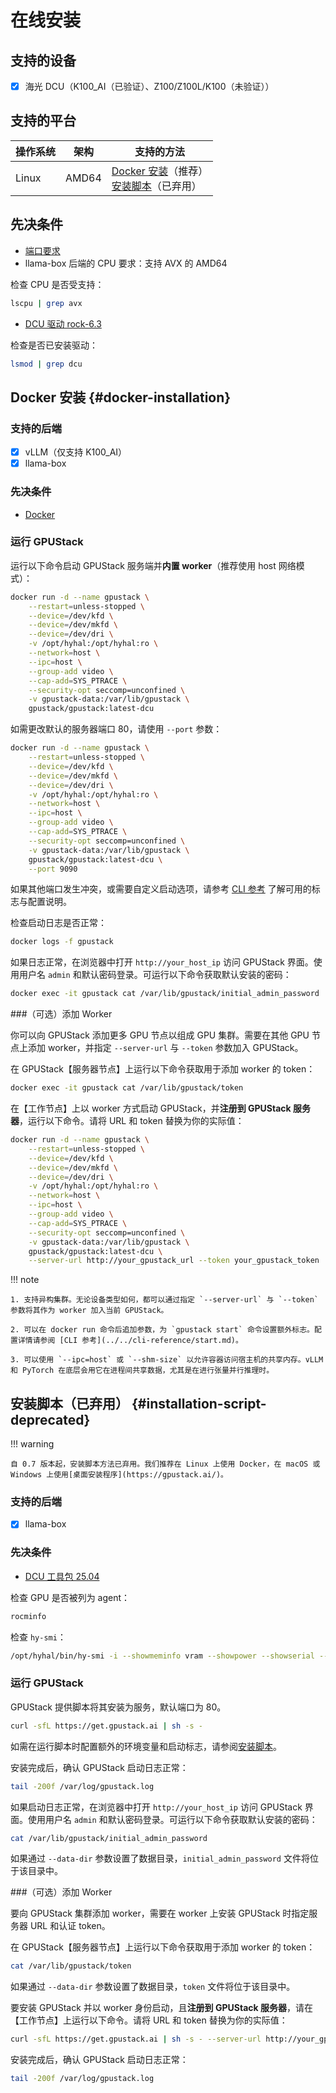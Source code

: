 # 在线安装

## 支持的设备

- [x] 海光 DCU（K100_AI（已验证）、Z100/Z100L/K100（未验证））

## 支持的平台

| 操作系统 | 架构  | 支持的方法                                                                                                                |
| ------- | ----- | ------------------------------------------------------------------------------------------------------------------------- |
| Linux   | AMD64 | [Docker 安装](#docker-installation)（推荐）<br>[安装脚本](#installation-script-deprecated)（已弃用） |

## 先决条件

- [端口要求](../installation-requirements.md#port-requirements)
- llama-box 后端的 CPU 要求：支持 AVX 的 AMD64

检查 CPU 是否受支持：

```bash
lscpu | grep avx
```

- [DCU 驱动 rock-6.3](https://developer.sourcefind.cn/tool/)

检查是否已安装驱动：

```bash
lsmod | grep dcu
```

## Docker 安装 {#docker-installation}

### 支持的后端

- [x] vLLM（仅支持 K100_AI）
- [x] llama-box

### 先决条件

- [Docker](https://docs.docker.com/engine/install/)

### 运行 GPUStack

运行以下命令启动 GPUStack 服务端并**内置 worker**（推荐使用 host 网络模式）：

```bash
docker run -d --name gpustack \
    --restart=unless-stopped \
    --device=/dev/kfd \
    --device=/dev/mkfd \
    --device=/dev/dri \
    -v /opt/hyhal:/opt/hyhal:ro \
    --network=host \
    --ipc=host \
    --group-add video \
    --cap-add=SYS_PTRACE \
    --security-opt seccomp=unconfined \
    -v gpustack-data:/var/lib/gpustack \
    gpustack/gpustack:latest-dcu
```

如需更改默认的服务器端口 80，请使用 `--port` 参数：

```bash
docker run -d --name gpustack \
    --restart=unless-stopped \
    --device=/dev/kfd \
    --device=/dev/mkfd \
    --device=/dev/dri \
    -v /opt/hyhal:/opt/hyhal:ro \
    --network=host \
    --ipc=host \
    --group-add video \
    --cap-add=SYS_PTRACE \
    --security-opt seccomp=unconfined \
    -v gpustack-data:/var/lib/gpustack \
    gpustack/gpustack:latest-dcu \
    --port 9090
```

如果其他端口发生冲突，或需要自定义启动选项，请参考 [CLI 参考](../../cli-reference/start.md) 了解可用的标志与配置说明。

检查启动日志是否正常：

```bash
docker logs -f gpustack
```

如果日志正常，在浏览器中打开 `http://your_host_ip` 访问 GPUStack 界面。使用用户名 `admin` 和默认密码登录。可运行以下命令获取默认安装的密码：

```bash
docker exec -it gpustack cat /var/lib/gpustack/initial_admin_password
```

###（可选）添加 Worker

你可以向 GPUStack 添加更多 GPU 节点以组成 GPU 集群。需要在其他 GPU 节点上添加 worker，并指定 `--server-url` 与 `--token` 参数加入 GPUStack。

在 GPUStack【服务器节点】上运行以下命令获取用于添加 worker 的 token：

```bash
docker exec -it gpustack cat /var/lib/gpustack/token
```

在【工作节点】上以 worker 方式启动 GPUStack，并**注册到 GPUStack 服务器**，运行以下命令。请将 URL 和 token 替换为你的实际值：

```bash
docker run -d --name gpustack \
    --restart=unless-stopped \
    --device=/dev/kfd \
    --device=/dev/mkfd \
    --device=/dev/dri \
    -v /opt/hyhal:/opt/hyhal:ro \
    --network=host \
    --ipc=host \
    --group-add video \
    --cap-add=SYS_PTRACE \
    --security-opt seccomp=unconfined \
    -v gpustack-data:/var/lib/gpustack \
    gpustack/gpustack:latest-dcu \
    --server-url http://your_gpustack_url --token your_gpustack_token
```

!!! note

    1. 支持异构集群。无论设备类型如何，都可以通过指定 `--server-url` 与 `--token` 参数将其作为 worker 加入当前 GPUStack。

    2. 可以在 docker run 命令后追加参数，为 `gpustack start` 命令设置额外标志。配置详情请参阅 [CLI 参考](../../cli-reference/start.md)。

    3. 可以使用 `--ipc=host` 或 `--shm-size` 以允许容器访问宿主机的共享内存。vLLM 和 PyTorch 在底层会用它在进程间共享数据，尤其是在进行张量并行推理时。

## 安装脚本（已弃用） {#installation-script-deprecated}

!!! warning

    自 0.7 版本起，安装脚本方法已弃用。我们推荐在 Linux 上使用 Docker，在 macOS 或 Windows 上使用[桌面安装程序](https://gpustack.ai/)。

### 支持的后端

- [x] llama-box

### 先决条件

- [DCU 工具包 25.04](https://developer.sourcefind.cn/tool/)

检查 GPU 是否被列为 agent：

```bash
rocminfo
```

检查 `hy-smi`：

```bash
/opt/hyhal/bin/hy-smi -i --showmeminfo vram --showpower --showserial --showuse --showtemp --showproductname --showuniqueid --json
```

### 运行 GPUStack

GPUStack 提供脚本将其安装为服务，默认端口为 80。

```bash
curl -sfL https://get.gpustack.ai | sh -s -
```

如需在运行脚本时配置额外的环境变量和启动标志，请参阅[安装脚本](../installation-script.md)。

安装完成后，确认 GPUStack 启动日志正常：

```bash
tail -200f /var/log/gpustack.log
```

如果启动日志正常，在浏览器中打开 `http://your_host_ip` 访问 GPUStack 界面。使用用户名 `admin` 和默认密码登录。可运行以下命令获取默认安装的密码：

```bash
cat /var/lib/gpustack/initial_admin_password
```

如果通过 `--data-dir` 参数设置了数据目录，`initial_admin_password` 文件将位于该目录中。

###（可选）添加 Worker

要向 GPUStack 集群添加 worker，需要在 worker 上安装 GPUStack 时指定服务器 URL 和认证 token。

在 GPUStack【服务器节点】上运行以下命令获取用于添加 worker 的 token：

```bash
cat /var/lib/gpustack/token
```

如果通过 `--data-dir` 参数设置了数据目录，`token` 文件将位于该目录中。

要安装 GPUStack 并以 worker 身份启动，且**注册到 GPUStack 服务器**，请在【工作节点】上运行以下命令。请将 URL 和 token 替换为你的实际值：

```bash
curl -sfL https://get.gpustack.ai | sh -s - --server-url http://your_gpustack_url --token your_gpustack_token
```

安装完成后，确认 GPUStack 启动日志正常：

```bash
tail -200f /var/log/gpustack.log
```